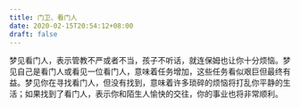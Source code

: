 ```yaml
---
title: 门卫、看门人
date: 2020-02-15T20:54:12+08:00
draft: false
---
```


梦见看门人，表示管教不严或者不当，孩子不听话，就连保姆也让你十分烦恼。梦见自己是看门人或看见一位看门人，意味着任务增加，这些任务看似艰巨但最终有益。梦见你在寻找看门人，但没有找到，意味着许多琐碎的烦恼将打乱你平静的生活；如果找到了看门人，表示你和陌生人愉快的交往，你的事业也将非常顺利。